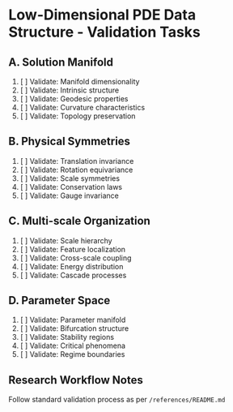 # Low-Dimensional PDE Data Structure - Validation Tasks

## A. Solution Manifold
1. [ ] Validate: Manifold dimensionality
2. [ ] Validate: Intrinsic structure
3. [ ] Validate: Geodesic properties
4. [ ] Validate: Curvature characteristics
5. [ ] Validate: Topology preservation

## B. Physical Symmetries
1. [ ] Validate: Translation invariance
2. [ ] Validate: Rotation equivariance
3. [ ] Validate: Scale symmetries
4. [ ] Validate: Conservation laws
5. [ ] Validate: Gauge invariance

## C. Multi-scale Organization
1. [ ] Validate: Scale hierarchy
2. [ ] Validate: Feature localization
3. [ ] Validate: Cross-scale coupling
4. [ ] Validate: Energy distribution
5. [ ] Validate: Cascade processes

## D. Parameter Space
1. [ ] Validate: Parameter manifold
2. [ ] Validate: Bifurcation structure
3. [ ] Validate: Stability regions
4. [ ] Validate: Critical phenomena
5. [ ] Validate: Regime boundaries

## Research Workflow Notes
Follow standard validation process as per `/references/README.md`